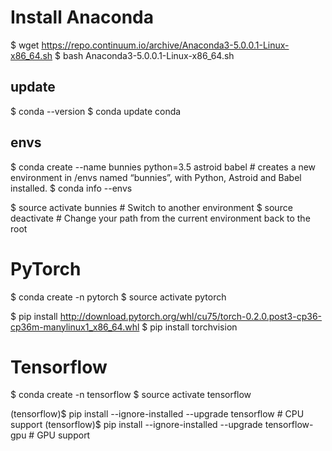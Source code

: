 # Install Anaconda

$ wget https://repo.continuum.io/archive/Anaconda3-5.0.0.1-Linux-x86_64.sh
$ bash Anaconda3-5.0.0.1-Linux-x86_64.sh


## update

$ conda --version
$ conda update conda

## envs

$ conda create --name bunnies python=3.5 astroid babel #  creates a new environment in /envs named “bunnies”, with Python, Astroid and Babel installed.
$ conda info --envs

$ source activate bunnies # Switch to another environment
$ source deactivate # Change your path from the current environment back to the root


# PyTorch

$ conda create -n pytorch
$ source activate pytorch

$ pip install http://download.pytorch.org/whl/cu75/torch-0.2.0.post3-cp36-cp36m-manylinux1_x86_64.whl
$ pip install torchvision


# Tensorflow

$ conda create -n tensorflow
$ source activate tensorflow

(tensorflow)$ pip install --ignore-installed --upgrade tensorflow # CPU support
(tensorflow)$ pip install --ignore-installed --upgrade tensorflow-gpu # GPU support


